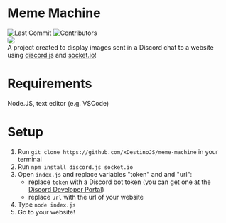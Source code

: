 # Meme Machine

![Last Commit](https://img.shields.io/github/last-commit/xDestinoJS/meme-machine?style=for-the-badge)
![Contributors](https://img.shields.io/github/contributors/xDestinoJS/meme-machine?color=%231E90ff&style=for-the-badge)
<br><img src="https://i.imgur.com/G8v8KQC.gif" style="border-radius:5px;"><br>
A project created to display images sent in a Discord chat to a website using [discord.js](https://discord.js.org) and [socket.io](https://socket.io)!

# Requirements
Node.JS, text editor (e.g. VSCode)

# Setup
1. Run `git clone https://github.com/xDestinoJS/meme-machine` in your terminal
2. Run `npm install discord.js socket.io`
3. Open `index.js` and replace variables "token" and and "url":
    - replace `token` with a Discord bot token (you can get one at the [Discord Developer Portal](https://discord.com/developers))
    - replace `url` with the url of your website
4. Type `node index.js` 
5. Go to your website!
